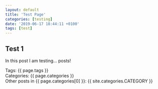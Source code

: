 ```yaml
---
layout: default
title: 'Test Page'
categories: [testing]
date: '2019-06-17 18:44:11 +0100'
tags: [test]
---
```


## Test 1

In this post I am testing... posts!

Tags: {{ page.tags }}  
Categories: {{ page.categories }}  
Other posts in {{ page.categories[0] }}: {{ site.categories.CATEGORY }}
